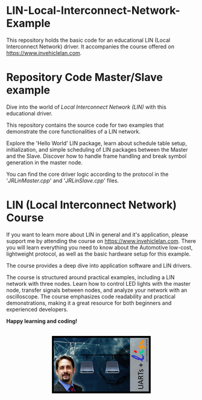 # LIN-Local-Interconnect-Network-Example
This repository holds the basic code for an educational LIN (Local Interconnect Network) driver. It accompanies the course offered on https://www.invehiclelan.com.

# Repository Code Master/Slave example

Dive into the world of _Local Interconnect Network (LIN)_ with this educational driver. 

This repository contains the source code for two examples that demonstrate the core functionalities of a LIN network. 

Explore the 'Hello World' LIN package, learn about schedule table setup, initialization, and simple scheduling of LIN packages between the Master and the Slave. 
Discover how to handle frame handling and break symbol generation in the master node. 

You can find the core driver logic according to the protocol in the '_JRLinMaster.cpp_' and '_JRLinSlave.cpp_' files.

# LIN (Local Interconnect Network) Course

If you want to learn more about LIN in general and it's application, please support me by attending the course on https://www.invehiclelan.com.
There  you will learn everything you need to know about the Automotive low-cost, lightweight protocol, as well as the basic hardware setup for this example. 

The course provides a deep dive into application software and LIN drivers. 

The course is structured around practical examples, including a LIN network with three nodes. 
Learn how to control LED lights with the master node, transfer signals between nodes, and analyze your network with an oscilloscope. 
The course emphasizes code readability and practical demonstrations, making it a great resource for both beginners and experienced developers.

**Happy learning and coding!**

 
<p align="center">
  <br>
  <a href="https://www.invehiclelan.com">
    <img src="https://github.com/mjankela/LIN-Local-Interconnect-Network-Example/blob/main/LIN_course.jpg" alt="LIN Course Image" style="width:50%; border:5px solid black;">
  </a>
</p>

